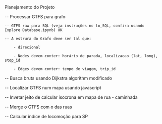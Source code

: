 Planejamento do Projeto

-- Processar GTFS para grafo

    -- GTFS raw para SQL (veja instruções no to_SQL, confira usando Explore Database.ipynb) OK
    
    -- A estrura do Grafo deve ser tal que:
    
        - direcional
        
        - Nodes devem conter: horário de parada, localizacao (lat, long), stop_id
        
        - Edges devem conter: tempo de viagem, trip_id

-- Busca bruta usando Dijkstra algorithm modificado

-- Localizar GTFS num mapa usando javascript

-- Invetar jeito de calcular isocrona em mapa de rua - caminhada

-- Merge o GTFS com o das ruas

-- Calcular indíce de locomoção para SP
